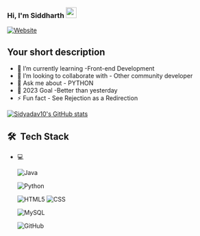 ### Hi, I'm Siddharth <img src="https://media.giphy.com/media/hvRJCLFzcasrR4ia7z/giphy.gif" width="25px">
[![Website](https://img.shields.io/badge/Text-Text-green?style=flat-square)](https://google.com)

## Your short description
- 🌱 I’m currently learning -Front-end Development 
- 👯 I’m looking to collaborate with - Other community developer 
- 💬 Ask me about - PYTHON
- 🥅 2023 Goal -Better than yesterday
- ⚡ Fun fact - See Rejection as a Redirection

[![Sidyadav10's GitHub stats](https://github-readme-stats.vercel.app/api?username=sidyadav10&show_icons=true&theme=dracula)](https://github.com/sidaydav10/github-readme-stats)



## 🛠 &nbsp;Tech Stack

- 💻 &nbsp;
 
  ![Java](https://img.shields.io/badge/-Java-333333?style=flat&logo=Java&logoColor=007396)
  
  ![Python](https://img.shields.io/badge/-Python-333333?style=flat&logo=python)
 
  ![HTML5](https://img.shields.io/badge/-HTML5-333333?style=flat&logo=HTML5)
  ![CSS](https://img.shields.io/badge/-CSS-333333?style=flat&logo=CSS3&logoColor=1572B6)
  
  ![MySQL](https://img.shields.io/badge/-MySQL-333333?style=flat&logo=mysql)
 
  ![GitHub](https://img.shields.io/badge/-GitHub-333333?style=flat&logo=github)













